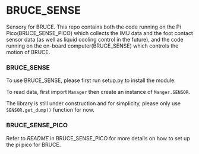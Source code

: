 # BRUCE_SENSE

Sensory for BRUCE. This repo contains both the code running on the Pi Pico(BRUCE_SENSE_PICO) which collects the IMU data and the foot contact sensor data (as well as liquid cooling control in the future), and the code running on the on-board computer(BRUCE_SENSE) which controls the motion of BRUCE.

### BRUCE_SENSE

To use BRUCE_SENSE, please first run setup.py to install the module. 

To read data, first import `Manager` then create an instance of `Manger.SENSOR`.

The library is still under construction and for simplicity, please only use `SENSOR.get_dump()` function for now.

### BRUCE_SENSE_PICO

Refer to _README_ in BRUCE_SENSE_PICO for more details on how to set up the pi pico for BRUCE.

